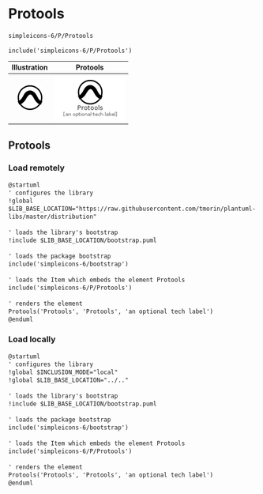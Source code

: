 # Protools


```text
simpleicons-6/P/Protools
```

```text
include('simpleicons-6/P/Protools')
```



| Illustration | Protools |
| :---: | :---: |
| ![illustration for Illustration](../../simpleicons-6/P/Protools.png) | ![illustration for Protools](../../simpleicons-6/P/Protools.Local.png) |




## Protools

### Load remotely
```plantuml
@startuml
' configures the library
!global $LIB_BASE_LOCATION="https://raw.githubusercontent.com/tmorin/plantuml-libs/master/distribution"

' loads the library's bootstrap
!include $LIB_BASE_LOCATION/bootstrap.puml

' loads the package bootstrap
include('simpleicons-6/bootstrap')

' loads the Item which embeds the element Protools
include('simpleicons-6/P/Protools')

' renders the element
Protools('Protools', 'Protools', 'an optional tech label')
@enduml
```

### Load locally
```plantuml
@startuml
' configures the library
!global $INCLUSION_MODE="local"
!global $LIB_BASE_LOCATION="../.."

' loads the library's bootstrap
!include $LIB_BASE_LOCATION/bootstrap.puml

' loads the package bootstrap
include('simpleicons-6/bootstrap')

' loads the Item which embeds the element Protools
include('simpleicons-6/P/Protools')

' renders the element
Protools('Protools', 'Protools', 'an optional tech label')
@enduml
```

